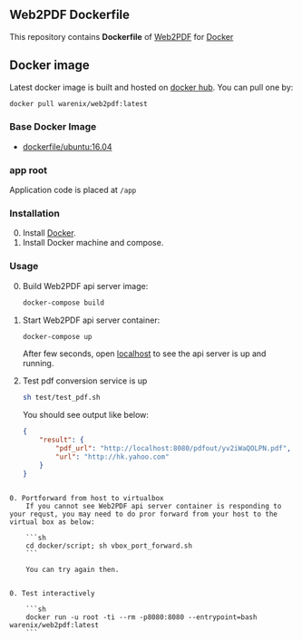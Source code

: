 ## Web2PDF Dockerfile

This repository contains **Dockerfile** of [Web2PDF](https://play.google.com/store/apps/details?id=org.dyndns.warenix.web2pdf) for [Docker](https://www.docker.com/)


## Docker image

Latest docker image is built and hosted on [docker hub](https://hub.docker.com/r/warenix/web2pdf/). You can pull one by:
```sh
docker pull warenix/web2pdf:latest
```


### Base Docker Image

* [dockerfile/ubuntu:16.04](http://dockerfile.github.io/#/ubuntu)


### app root
Application code is placed at `/app`


### Installation

0. Install [Docker](https://www.docker.com/).
0. Install Docker machine and compose.

### Usage

0. Build Web2PDF api server image:

    ```sh
    docker-compose build
    ```
    
0. Start Web2PDF api server container:

    ```sh
    docker-compose up
    ```

    After few seconds, open [localhost](http://localhost:8080) to see the api server is up and running.

0. Test pdf conversion service is up
    
    ```sh
    sh test/test_pdf.sh
    ```
    
    You should see output like below:
    
    ```json
    {
        "result": {
            "pdf_url": "http://localhost:8080/pdfout/yv2iWaQOLPN.pdf",
            "url": "http://hk.yahoo.com"
        }
    } 
```
    
0. Portforward from host to virtualbox
    If you cannot see Web2PDF api server container is responding to your requst, you may need to do pror forward from your host to the virtual box as below:

    ```sh
    cd docker/script; sh vbox_port_forward.sh
    ```
    
    You can try again then.
    

0. Test interactively

    ```sh
    docker run -u root -ti --rm -p8080:8080 --entrypoint=bash warenix/web2pdf:latest
    ```
